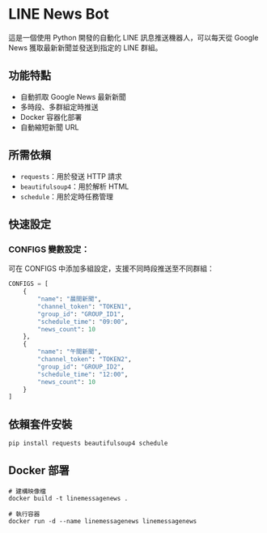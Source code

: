 # LINE News Bot

這是一個使用 Python 開發的自動化 LINE 訊息推送機器人，可以每天從 Google News 獲取最新新聞並發送到指定的 LINE 群組。

## 功能特點

- 自動抓取 Google News 最新新聞  
- 多時段、多群組定時推送  
- Docker 容器化部署  
- 自動縮短新聞 URL  

## 所需依賴

- `requests`：用於發送 HTTP 請求  
- `beautifulsoup4`：用於解析 HTML  
- `schedule`：用於定時任務管理  

## 快速設定

### CONFIGS 變數設定：

可在 CONFIGS 中添加多組設定，支援不同時段推送至不同群組：

```python
CONFIGS = [
    {
        "name": "晨間新聞",
        "channel_token": "TOKEN1",
        "group_id": "GROUP_ID1",
        "schedule_time": "09:00",
        "news_count": 10
    },
    {
        "name": "午間新聞",
        "channel_token": "TOKEN2",
        "group_id": "GROUP_ID2",
        "schedule_time": "12:00",
        "news_count": 10
    }
]
```

## 依賴套件安裝

```bash
pip install requests beautifulsoup4 schedule
```

## Docker 部署
```
# 建構映像檔
docker build -t linemessagenews .

# 執行容器
docker run -d --name linemessagenews linemessagenews
```